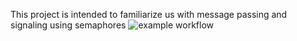 This project is intended to familiarize us with message passing and signaling using semaphores
![example workflow](https://github.com/CarlosCarvajal28/Carlos_Brittney_lab4/actions/workflows/main.yml/badge.svg)